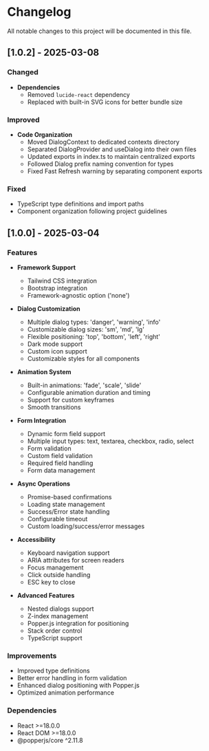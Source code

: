 # Changelog

All notable changes to this project will be documented in this file.

## [1.0.2] - 2025-03-08

### Changed
- **Dependencies**
  - Removed `lucide-react` dependency
  - Replaced with built-in SVG icons for better bundle size

### Improved
- **Code Organization**
  - Moved DialogContext to dedicated contexts directory
  - Separated DialogProvider and useDialog into their own files
  - Updated exports in index.ts to maintain centralized exports
  - Followed Dialog prefix naming convention for types
  - Fixed Fast Refresh warning by separating component exports

### Fixed
- TypeScript type definitions and import paths
- Component organization following project guidelines

## [1.0.0] - 2025-03-04

### Features
- **Framework Support**
  - Tailwind CSS integration
  - Bootstrap integration
  - Framework-agnostic option ('none')

- **Dialog Customization**
  - Multiple dialog types: 'danger', 'warning', 'info'
  - Customizable dialog sizes: 'sm', 'md', 'lg'
  - Flexible positioning: 'top', 'bottom', 'left', 'right'
  - Dark mode support
  - Custom icon support
  - Customizable styles for all components

- **Animation System**
  - Built-in animations: 'fade', 'scale', 'slide'
  - Configurable animation duration and timing
  - Support for custom keyframes
  - Smooth transitions

- **Form Integration**
  - Dynamic form field support
  - Multiple input types: text, textarea, checkbox, radio, select
  - Form validation
  - Custom field validation
  - Required field handling
  - Form data management

- **Async Operations**
  - Promise-based confirmations
  - Loading state management
  - Success/Error state handling
  - Configurable timeout
  - Custom loading/success/error messages

- **Accessibility**
  - Keyboard navigation support
  - ARIA attributes for screen readers
  - Focus management
  - Click outside handling
  - ESC key to close

- **Advanced Features**
  - Nested dialogs support
  - Z-index management
  - Popper.js integration for positioning
  - Stack order control
  - TypeScript support

### Improvements
- Improved type definitions
- Better error handling in form validation
- Enhanced dialog positioning with Popper.js
- Optimized animation performance

### Dependencies
- React >=18.0.0
- React DOM >=18.0.0
- @popperjs/core ^2.11.8
